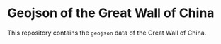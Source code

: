 # Geojson of the Great Wall of China
This repository contains the `geojson` data of the Great Wall of China.
